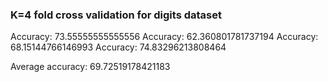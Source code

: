 ### K=4 fold cross validation for digits dataset
Accuracy:  73.55555555555556
Accuracy:  62.360801781737194
Accuracy:  68.15144766146993
Accuracy:  74.83296213808464

Average accuracy: 69.72519178421183
